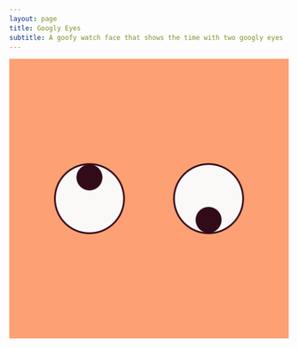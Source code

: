 ```yaml
---
layout: page
title: Googly Eyes
subtitle: A goofy watch face that shows the time with two googly eyes
---
```


![title card](/assets/img/icon.png)
